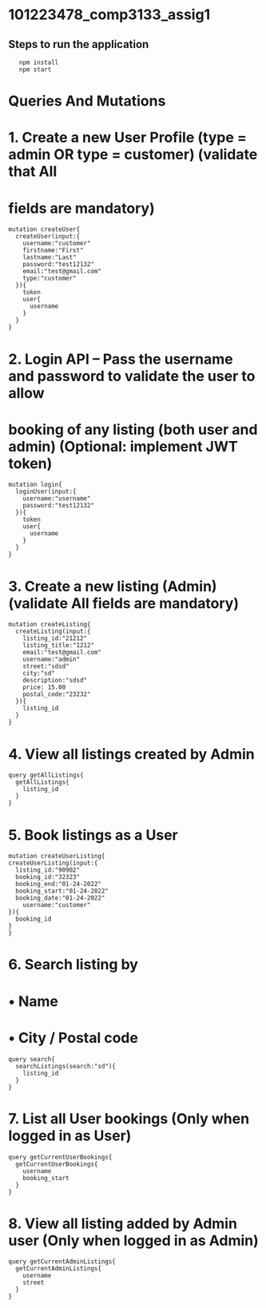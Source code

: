 # 101223478_comp3133_assig1

## Steps to run the application

```
   npm install
   npm start
```

# Queries And Mutations

# 1. Create a new User Profile (type = admin OR type = customer) (validate that All
# fields are mandatory)
```
mutation createUser{
  createUser(input:{
    username:"customer"
    firstname:"First"
    lastname:"Last"
    password:"test12132"
    email:"test@gmail.com"
    type:"customer"
  }){
    token
    user{
      username
    }
  }
}
```

# 2. Login API – Pass the username and password to validate the user to allow
# booking of any listing (both user and admin) (Optional: implement JWT token)
```
mutation login{
  loginUser(input:{
    username:"username"
    password:"test12132"
  }){
    token
    user{
      username
    }
  }
}
```
# 3. Create a new listing (Admin) (validate All fields are mandatory)
```
mutation createListing{
  createListing(input:{
    listing_id:"21212"
    listing_title:"1212"
    email:"test@gmail.com"
    username:"admin"
    street:"sdsd"
    city:"sd"
    description:"sdsd"
    price: 15.00
    postal_code:"23232"
  }){
    listing_id
  }
}
```

# 4. View all listings created by Admin
```
query getAllListings{
  getAllListings{
    listing_id
  }
}
```

# 5. Book listings as a User
```
mutation createUserListing{
createUserListing(input:{
  listing_id:"90902"
  booking_id:"32323"
  booking_end:"01-24-2022"
  booking_start:"01-24-2022"
  booking_date:"01-24-2022"
	username:"customer"
}){
  booking_id
}
}
```

# 6. Search listing by
# • Name
# • City / Postal code
```
query search{
  searchListings(search:"sd"){
    listing_id
  }
}
```
# 7. List all User bookings (Only when logged in as User)
```
query getCurrentUserBookings{
  getCurrentUserBookings{
    username
    booking_start
  }
}
```
# 8. View all listing added by Admin user (Only when logged in as Admin)
```
query getCurrentAdminListings{
  getCurrentAdminListings{
    username
    street
  }
}
```

